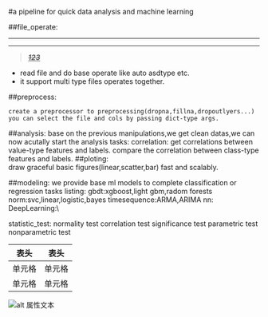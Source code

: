 #a pipeline for quick data analysis and machine learning

##file_operate:

***
--------
> <u>__*~~123~~*__</u>

* read file and do base operate like auto asdtype etc.
* it support multi type files operates together.

##preprocess:

    create a preprocessor to preprocessing(dropna,fillna,dropoutlyers...)
    you can select the file and cols by passing dict-type args.
##analysis:
    base on the previous manipulations,we get clean datas,we can now acutally start the analysis tasks:
    correlation:
        get correlations between value-type features and labels. 
        compare the correlation between class-type features and labels.
##ploting:    
    draw graceful basic figures(linear,scatter,bar) fast and scalably.

##modeling:
    we provide base ml models to complete classification or regression tasks
    listing:
        gbdt:xgboost,light gbm,radom forests
        norm:svc,linear,logistic,bayes
        timesequence:ARMA,ARIMA
        nn:
        DeepLearning:\

statistic_test:
    <!--[test func](https://blog.csdn.net/weixin_46271668/article/details/123981051) -->
    normality test
    correlation test
    significance test
    parametric test
    nonparametric test

|  表头   | 表头  |
|  ----  | ----  |
| 单元格  | 单元格 |
| 单元格  | 单元格 |
![alt 属性文本](C:\Users\23920\Desktop\avatar.jpg)